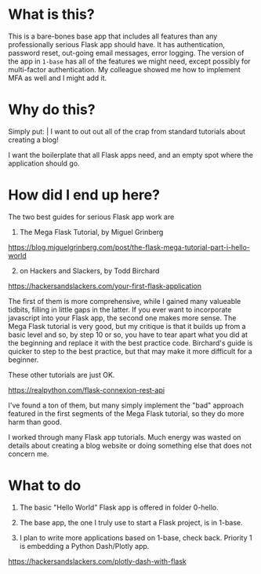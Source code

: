 # What is this?

This is a bare-bones base app that includes all features than any
professionally serious Flask app should have. It has authentication,
password reset, out-going email messages, error logging. The version
of the app in `1-base` has all of the features we might need, except
possibly for multi-factor authentication. My colleague showed me how
to implement MFA as well and I might add it.

# Why do this?

Simply put: |
   I want to out out all of the crap from standard tutorials about creating a blog!

I want the boilerplate that all Flask apps need, and an empty spot where
the application should go.

# How did I end up here?

The two best guides for serious Flask app work are

1. The Mega Flask Tutorial, by Miguel Grinberg

https://blog.miguelgrinberg.com/post/the-flask-mega-tutorial-part-i-hello-world

2. on Hackers and Slackers, by Todd Birchard

https://hackersandslackers.com/your-first-flask-application

The first of them is more comprehensive, while I gained many valueable
tidbits, filling in little gaps in the latter.  If you ever want to incorporate
javascript into your Flask app, the second one makes more sense.  The 
Mega Flask tutorial is very good, but my critique is that it builds up
from a basic level and so, by step 10 or so, you have to tear apart
what you did at the beginning and replace it with the best practice code.
Birchard's guide is quicker to step to the best practice, but that
may make it more difficult for a beginner.


These other tutorials are just OK. 

https://realpython.com/flask-connexion-rest-api

I've found a ton of them,
but many simply implement the "bad" approach featured in the 
first segments of the Mega Flask tutorial, so they do more harm than good.


I worked through many Flask app tutorials. Much energy was wasted on details
about creating a blog website or doing something else that does not
concern me.

# What to do

1. The basic "Hello World" Flask app is offered in folder 0-hello.

2. The base app, the one I truly use to start a Flask project, is in
1-base.

3. I plan to write more applications based on 1-base, check back.
Priority 1 is embedding a Python Dash/Plotly app.

https://hackersandslackers.com/plotly-dash-with-flask
